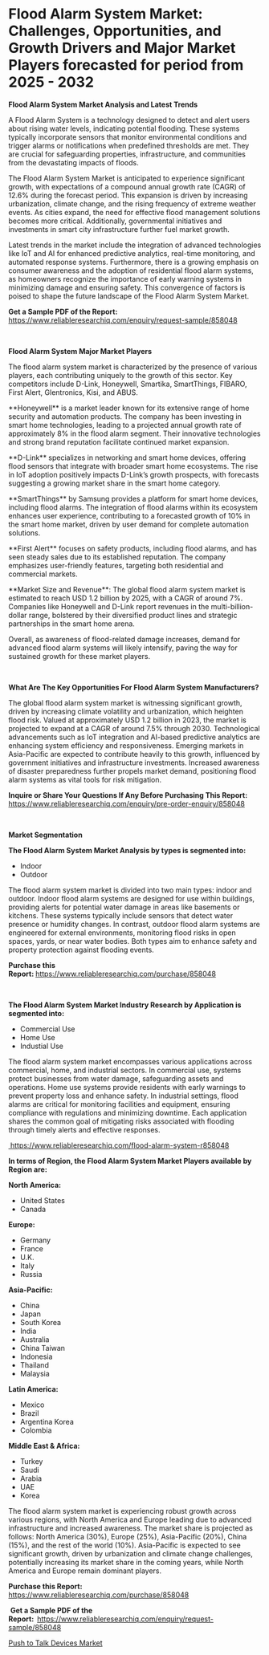 <p><h1>Flood Alarm System Market: Challenges, Opportunities, and Growth Drivers and Major Market Players forecasted for period from 2025 - 2032</h1></p><p><strong>Flood Alarm System Market Analysis and Latest Trends</strong></p>
<p><p>A Flood Alarm System is a technology designed to detect and alert users about rising water levels, indicating potential flooding. These systems typically incorporate sensors that monitor environmental conditions and trigger alarms or notifications when predefined thresholds are met. They are crucial for safeguarding properties, infrastructure, and communities from the devastating impacts of floods.</p><p>The Flood Alarm System Market is anticipated to experience significant growth, with expectations of a compound annual growth rate (CAGR) of 12.6% during the forecast period. This expansion is driven by increasing urbanization, climate change, and the rising frequency of extreme weather events. As cities expand, the need for effective flood management solutions becomes more critical. Additionally, governmental initiatives and investments in smart city infrastructure further fuel market growth.</p><p>Latest trends in the market include the integration of advanced technologies like IoT and AI for enhanced predictive analytics, real-time monitoring, and automated response systems. Furthermore, there is a growing emphasis on consumer awareness and the adoption of residential flood alarm systems, as homeowners recognize the importance of early warning systems in minimizing damage and ensuring safety. This convergence of factors is poised to shape the future landscape of the Flood Alarm System Market.</p></p>
<p><strong>Get a Sample PDF of the Report:&nbsp;</strong> <a href="https://www.reliableresearchiq.com/enquiry/request-sample/858048?utm_campaign=2346&utm_medium=2&utm_source=Github&utm_content=ia&utm_term=18022025&utm_id=flood-alarm-system">https://www.reliableresearchiq.com/enquiry/request-sample/858048</a></p>
<p>&nbsp;</p>
<p><strong>Flood Alarm System Major Market Players</strong></p>
<p><p>The flood alarm system market is characterized by the presence of various players, each contributing uniquely to the growth of this sector. Key competitors include D-Link, Honeywell, Smartika, SmartThings, FIBARO, First Alert, Glentronics, Kisi, and ABUS.</p><p>**Honeywell** is a market leader known for its extensive range of home security and automation products. The company has been investing in smart home technologies, leading to a projected annual growth rate of approximately 8% in the flood alarm segment. Their innovative technologies and strong brand reputation facilitate continued market expansion.</p><p>**D-Link** specializes in networking and smart home devices, offering flood sensors that integrate with broader smart home ecosystems. The rise in IoT adoption positively impacts D-Link’s growth prospects, with forecasts suggesting a growing market share in the smart home category.</p><p>**SmartThings** by Samsung provides a platform for smart home devices, including flood alarms. The integration of flood alarms within its ecosystem enhances user experience, contributing to a forecasted growth of 10% in the smart home market, driven by user demand for complete automation solutions.</p><p>**First Alert** focuses on safety products, including flood alarms, and has seen steady sales due to its established reputation. The company emphasizes user-friendly features, targeting both residential and commercial markets.</p><p>**Market Size and Revenue**: The global flood alarm system market is estimated to reach USD 1.2 billion by 2025, with a CAGR of around 7%. Companies like Honeywell and D-Link report revenues in the multi-billion-dollar range, bolstered by their diversified product lines and strategic partnerships in the smart home arena.</p><p>Overall, as awareness of flood-related damage increases, demand for advanced flood alarm systems will likely intensify, paving the way for sustained growth for these market players.</p></p>
<p>&nbsp;</p>
<p><strong>What Are The Key Opportunities For Flood Alarm System Manufacturers?</strong></p>
<p><p>The global flood alarm system market is witnessing significant growth, driven by increasing climate volatility and urbanization, which heighten flood risk. Valued at approximately USD 1.2 billion in 2023, the market is projected to expand at a CAGR of around 7.5% through 2030. Technological advancements such as IoT integration and AI-based predictive analytics are enhancing system efficiency and responsiveness. Emerging markets in Asia-Pacific are expected to contribute heavily to this growth, influenced by government initiatives and infrastructure investments. Increased awareness of disaster preparedness further propels market demand, positioning flood alarm systems as vital tools for risk mitigation.</p></p>
<p><strong>Inquire or Share Your Questions If Any Before Purchasing This Report:</strong> <a href="https://www.reliableresearchiq.com/enquiry/pre-order-enquiry/858048?utm_campaign=2346&utm_medium=2&utm_source=Github&utm_content=ia&utm_term=18022025&utm_id=flood-alarm-system">https://www.reliableresearchiq.com/enquiry/pre-order-enquiry/858048</a></p>
<p>&nbsp;</p>
<p><strong>Market Segmentation</strong></p>
<p><strong>The Flood Alarm System Market Analysis by types is segmented into:</strong></p>
<p><ul><li>Indoor</li><li>Outdoor</li></ul></p>
<p><p>The flood alarm system market is divided into two main types: indoor and outdoor. Indoor flood alarm systems are designed for use within buildings, providing alerts for potential water damage in areas like basements or kitchens. These systems typically include sensors that detect water presence or humidity changes. In contrast, outdoor flood alarm systems are engineered for external environments, monitoring flood risks in open spaces, yards, or near water bodies. Both types aim to enhance safety and property protection against flooding events.</p></p>
<p><strong>Purchase this Report:&nbsp;</strong><a href="https://www.reliableresearchiq.com/purchase/858048?utm_campaign=2346&utm_medium=2&utm_source=Github&utm_content=ia&utm_term=18022025&utm_id=flood-alarm-system">https://www.reliableresearchiq.com/purchase/858048</a></p>
<p>&nbsp;</p>
<p><strong>The Flood Alarm System Market Industry Research by Application is segmented into:</strong></p>
<p><ul><li>Commercial Use</li><li>Home Use</li><li>Industial Use</li></ul></p>
<p><p>The flood alarm system market encompasses various applications across commercial, home, and industrial sectors. In commercial use, systems protect businesses from water damage, safeguarding assets and operations. Home use systems provide residents with early warnings to prevent property loss and enhance safety. In industrial settings, flood alarms are critical for monitoring facilities and equipment, ensuring compliance with regulations and minimizing downtime. Each application shares the common goal of mitigating risks associated with flooding through timely alerts and effective responses.</p></p>
<p><a href="https://www.reliableresearchiq.com/flood-alarm-system-r858048?utm_campaign=2346&utm_medium=2&utm_source=Github&utm_content=ia&utm_term=18022025&utm_id=flood-alarm-system">&nbsp;https://www.reliableresearchiq.com/flood-alarm-system-r858048</a></p>
<p><strong>In terms of Region, the Flood Alarm System Market Players available by Region are:</strong></p>
<p>
    <p> <strong> North America: </strong>
        <ul>
            <li>United States</li>
            <li>Canada</li>
        </ul>
        </p> 
    <p> <strong> Europe: </strong>
        <ul>
            <li>Germany</li>
            <li>France</li>
            <li>U.K.</li>
            <li>Italy</li>
            <li>Russia</li>
        </ul>
        </p> 
    <p> <strong> Asia-Pacific: </strong>
        <ul>
            <li>China</li>
            <li>Japan</li>
            <li>South Korea</li>
            <li>India</li>
            <li>Australia</li>
            <li>China Taiwan</li>
            <li>Indonesia</li>
            <li>Thailand</li>
            <li>Malaysia</li>
        </ul>
        </p> 
    <p> <strong> Latin America: </strong>
        <ul>
            <li>Mexico</li>
            <li>Brazil</li>
            <li>Argentina Korea</li>
            <li>Colombia</li>
        </ul>
        </p> 
    <p> <strong> Middle East & Africa: </strong>
        <ul>
            <li>Turkey</li>
            <li>Saudi</li>
            <li>Arabia</li>
            <li>UAE</li>
            <li>Korea</li>
        </ul>
    </p>
    </p>
<p><p>The flood alarm system market is experiencing robust growth across various regions, with North America and Europe leading due to advanced infrastructure and increased awareness. The market share is projected as follows: North America (30%), Europe (25%), Asia-Pacific (20%), China (15%), and the rest of the world (10%). Asia-Pacific is expected to see significant growth, driven by urbanization and climate change challenges, potentially increasing its market share in the coming years, while North America and Europe remain dominant players.</p></p>
<p><strong>Purchase this Report: </strong><a href="https://www.reliableresearchiq.com/purchase/858048?utm_campaign=2346&utm_medium=2&utm_source=Github&utm_content=ia&utm_term=18022025&utm_id=flood-alarm-system">https://www.reliableresearchiq.com/purchase/858048</a></p>
<p>&nbsp;<strong>Get a Sample PDF of the Report:&nbsp;&nbsp;</strong><a href="https://www.reliableresearchiq.com/enquiry/request-sample/858048?utm_campaign=2346&utm_medium=2&utm_source=Github&utm_content=ia&utm_term=18022025&utm_id=flood-alarm-system">https://www.reliableresearchiq.com/enquiry/request-sample/858048</a></p>
<p><strong></strong></p>
<p><p><a href="https://github.com/tanekacalderon743/Market-Research-Report-List-1/blob/main/push-to-talk-devices-market.md?utm_campaign=2346&utm_medium=2&utm_source=Github&utm_content=ia&utm_term=18022025&utm_id=flood-alarm-system">Push to Talk Devices Market</a></p></p>